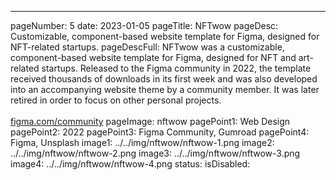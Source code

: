 ---
pageNumber: 5
date: 2023-01-05
pageTitle: NFTwow
pageDesc: Customizable, component-based website template for Figma, designed for NFT-related startups.
pageDescFull: NFTwow was a customizable, component-based website template for Figma, designed for NFT and art-related startups. Released to the Figma community in 2022, the template received thousands of downloads in its first week and was also developed into an accompanying website theme by a community member. It was later retired in order to focus on other personal projects.</br></br><a href="https://figma.com/community">figma.com/community</a>
pageImage: nftwow
pagePoint1: Web Design
pagePoint2: 2022
pagePoint3: Figma Community, Gumroad
pagePoint4: Figma, Unsplash
image1: ../../img/nftwow/nftwow-1.png
image2: ../../img/nftwow/nftwow-2.png
image3: ../../img/nftwow/nftwow-3.png
image4: ../../img/nftwow/nftwow-4.png
status: 
isDisabled: 